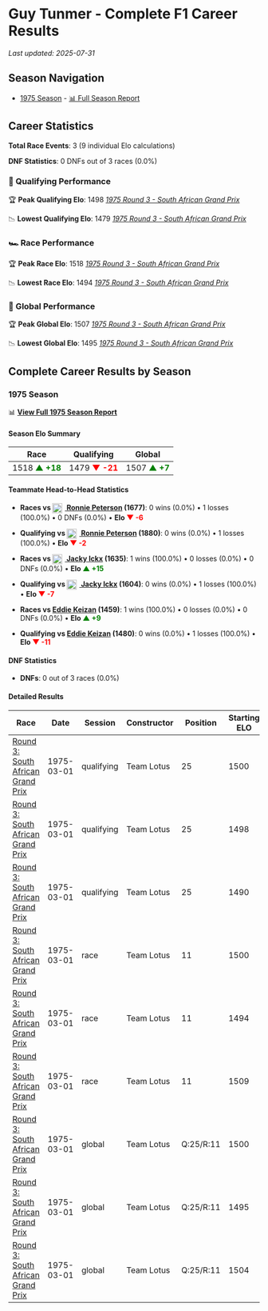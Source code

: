 # Guy Tunmer - Complete F1 Career Results

*Last updated: 2025-07-31*

## Season Navigation

- [1975 Season](#1975-season) - [📊 Full Season Report](../seasons/1975-season-report)

## Career Statistics

**Total Race Events**: 3 (9 individual Elo calculations)

**DNF Statistics**: 0 DNFs out of 3 races (0.0%)

### 🏁 Qualifying Performance

🏆 **Peak Qualifying Elo**: 1498
   *[1975 Round 3 - South African Grand Prix](../seasons/1975-season-report#round-3-south-african-grand-prix)*

📉 **Lowest Qualifying Elo**: 1479
   *[1975 Round 3 - South African Grand Prix](../seasons/1975-season-report#round-3-south-african-grand-prix)*

### 🏎️ Race Performance

🏆 **Peak Race Elo**: 1518
   *[1975 Round 3 - South African Grand Prix](../seasons/1975-season-report#round-3-south-african-grand-prix)*

📉 **Lowest Race Elo**: 1494
   *[1975 Round 3 - South African Grand Prix](../seasons/1975-season-report#round-3-south-african-grand-prix)*

### 🌟 Global Performance

🏆 **Peak Global Elo**: 1507
   *[1975 Round 3 - South African Grand Prix](../seasons/1975-season-report#round-3-south-african-grand-prix)*

📉 **Lowest Global Elo**: 1495
   *[1975 Round 3 - South African Grand Prix](../seasons/1975-season-report#round-3-south-african-grand-prix)*


## Complete Career Results by Season

### 1975 Season

📊 **[View Full 1975 Season Report](../seasons/1975-season-report)**

#### Season Elo Summary

| Race | Qualifying | Global |
|------|------------|--------|
| 1518 **<span style="color: green;">▲ +18</span>** | 1479 **<span style="color: red;">▼ -21</span>** | 1507 **<span style="color: green;">▲ +7</span>** |

#### Teammate Head-to-Head Statistics

- **Races vs [<img src="https://upload.wikimedia.org/wikipedia/commons/4/4c/Flag_of_Sweden.svg" alt="Sweden" width="20" height="auto" style="vertical-align: middle; margin-right: 5px;" onerror="this.outerHTML='🇸🇪'; this.style.marginRight='5px';"/> Ronnie Peterson](ronnie-peterson) (1677)**: 0 wins (0.0%) • 1 losses (100.0%) • 0 DNFs (0.0%) • **Elo **<span style="color: red;">▼ -6</span>****
- **Qualifying vs [<img src="https://upload.wikimedia.org/wikipedia/commons/4/4c/Flag_of_Sweden.svg" alt="Sweden" width="20" height="auto" style="vertical-align: middle; margin-right: 5px;" onerror="this.outerHTML='🇸🇪'; this.style.marginRight='5px';"/> Ronnie Peterson](ronnie-peterson) (1880)**: 0 wins (0.0%) • 1 losses (100.0%) • **Elo **<span style="color: red;">▼ -2</span>****

- **Races vs [<img src="https://upload.wikimedia.org/wikipedia/commons/6/65/Flag_of_Belgium.svg" alt="Belgium" width="20" height="auto" style="vertical-align: middle; margin-right: 5px;" onerror="this.outerHTML='🇧🇪'; this.style.marginRight='5px';"/> Jacky Ickx](jacky-ickx) (1635)**: 1 wins (100.0%) • 0 losses (0.0%) • 0 DNFs (0.0%) • **Elo **<span style="color: green;">▲ +15</span>****
- **Qualifying vs [<img src="https://upload.wikimedia.org/wikipedia/commons/6/65/Flag_of_Belgium.svg" alt="Belgium" width="20" height="auto" style="vertical-align: middle; margin-right: 5px;" onerror="this.outerHTML='🇧🇪'; this.style.marginRight='5px';"/> Jacky Ickx](jacky-ickx) (1604)**: 0 wins (0.0%) • 1 losses (100.0%) • **Elo **<span style="color: red;">▼ -7</span>****

- **Races vs [Eddie Keizan](eddie-keizan) (1459)**: 1 wins (100.0%) • 0 losses (0.0%) • 0 DNFs (0.0%) • **Elo **<span style="color: green;">▲ +9</span>****
- **Qualifying vs [Eddie Keizan](eddie-keizan) (1480)**: 0 wins (0.0%) • 1 losses (100.0%) • **Elo **<span style="color: red;">▼ -11</span>****


#### DNF Statistics

- **DNFs**: 0 out of 3 races (0.0%)

#### Detailed Results

| Race | Date | Session | Constructor | Position | Starting ELO | ELO Change | Final ELO | Teammate |
|------|------|---------|-------------|----------|--------------|------------|-----------|----------|
| [Round 3: South African Grand Prix](../seasons/1975-season-report#round-3-south-african-grand-prix) | 1975-03-01 | qualifying | Team Lotus | 25 | 1500 | -2 | 1498 | [<img src="https://upload.wikimedia.org/wikipedia/commons/4/4c/Flag_of_Sweden.svg" alt="Sweden" width="20" height="auto" style="vertical-align: middle; margin-right: 5px;" onerror="this.outerHTML='🇸🇪'; this.style.marginRight='5px';"/> Ronnie Peterson](ronnie-peterson) |
| [Round 3: South African Grand Prix](../seasons/1975-season-report#round-3-south-african-grand-prix) | 1975-03-01 | qualifying | Team Lotus | 25 | 1498 | -7 | 1490 | [<img src="https://upload.wikimedia.org/wikipedia/commons/6/65/Flag_of_Belgium.svg" alt="Belgium" width="20" height="auto" style="vertical-align: middle; margin-right: 5px;" onerror="this.outerHTML='🇧🇪'; this.style.marginRight='5px';"/> Jacky Ickx](jacky-ickx) |
| [Round 3: South African Grand Prix](../seasons/1975-season-report#round-3-south-african-grand-prix) | 1975-03-01 | qualifying | Team Lotus | 25 | 1490 | -11 | 1479 | [Eddie Keizan](eddie-keizan) |
| [Round 3: South African Grand Prix](../seasons/1975-season-report#round-3-south-african-grand-prix) | 1975-03-01 | race | Team Lotus | 11 | 1500 | -6 | 1494 | [<img src="https://upload.wikimedia.org/wikipedia/commons/4/4c/Flag_of_Sweden.svg" alt="Sweden" width="20" height="auto" style="vertical-align: middle; margin-right: 5px;" onerror="this.outerHTML='🇸🇪'; this.style.marginRight='5px';"/> Ronnie Peterson](ronnie-peterson) |
| [Round 3: South African Grand Prix](../seasons/1975-season-report#round-3-south-african-grand-prix) | 1975-03-01 | race | Team Lotus | 11 | 1494 | +15 | 1509 | [<img src="https://upload.wikimedia.org/wikipedia/commons/6/65/Flag_of_Belgium.svg" alt="Belgium" width="20" height="auto" style="vertical-align: middle; margin-right: 5px;" onerror="this.outerHTML='🇧🇪'; this.style.marginRight='5px';"/> Jacky Ickx](jacky-ickx) |
| [Round 3: South African Grand Prix](../seasons/1975-season-report#round-3-south-african-grand-prix) | 1975-03-01 | race | Team Lotus | 11 | 1509 | +9 | 1518 | [Eddie Keizan](eddie-keizan) |
| [Round 3: South African Grand Prix](../seasons/1975-season-report#round-3-south-african-grand-prix) | 1975-03-01 | global | Team Lotus | Q:25/R:11 | 1500 | -5 | 1495 | [<img src="https://upload.wikimedia.org/wikipedia/commons/4/4c/Flag_of_Sweden.svg" alt="Sweden" width="20" height="auto" style="vertical-align: middle; margin-right: 5px;" onerror="this.outerHTML='🇸🇪'; this.style.marginRight='5px';"/> Ronnie Peterson](ronnie-peterson) |
| [Round 3: South African Grand Prix](../seasons/1975-season-report#round-3-south-african-grand-prix) | 1975-03-01 | global | Team Lotus | Q:25/R:11 | 1495 | +8 | 1504 | [<img src="https://upload.wikimedia.org/wikipedia/commons/6/65/Flag_of_Belgium.svg" alt="Belgium" width="20" height="auto" style="vertical-align: middle; margin-right: 5px;" onerror="this.outerHTML='🇧🇪'; this.style.marginRight='5px';"/> Jacky Ickx](jacky-ickx) |
| [Round 3: South African Grand Prix](../seasons/1975-season-report#round-3-south-african-grand-prix) | 1975-03-01 | global | Team Lotus | Q:25/R:11 | 1504 | +3 | 1507 | [Eddie Keizan](eddie-keizan) |

